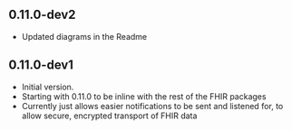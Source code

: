 ## 0.11.0-dev2

- Updated diagrams in the Readme

## 0.11.0-dev1

- Initial version.
- Starting with 0.11.0 to be inline with the rest of the FHIR packages
- Currently just allows easier notifications to be sent and listened for, to allow secure, encrypted transport of FHIR data
